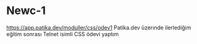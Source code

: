 # Newc-1
https://app.patika.dev/moduller/css/odev1 
Patika.dev üzerınde ilerlediğim eğitim sonrası Telnet isimli  CSS ödevi yaptım 
